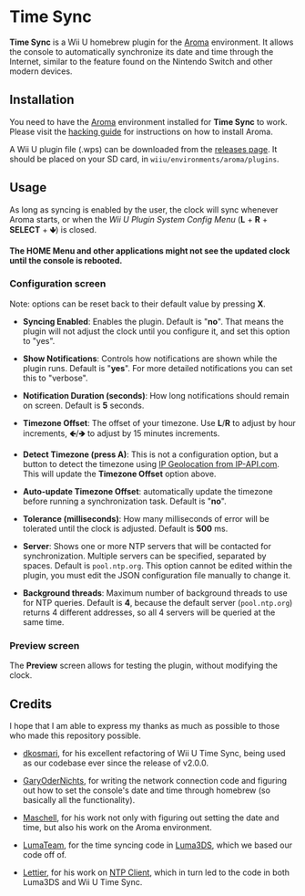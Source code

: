 # Time Sync

**Time Sync** is a Wii U homebrew plugin for the [Aroma](https://aroma.foryour.cafe/)
environment. It allows the console to automatically synchronize its date and time through
the Internet, similar to the feature found on the Nintendo Switch and other modern
devices.


## Installation

You need to have the [Aroma](https://aroma.foryour.cafe/) environment installed for **Time
Sync** to work. Please visit the [hacking guide](https://wiiu.hacks.guide/) for
instructions on how to install Aroma.

A Wii U plugin file (.wps) can be downloaded from the [releases page](releases). It should
be placed on your SD card, in `wiiu/environments/aroma/plugins`.


## Usage

As long as syncing is enabled by the user, the clock will sync whenever Aroma starts, or
when the *Wii U Plugin System Config Menu* (**L** + **R** + **SELECT** + **🡻**) is closed.

**The HOME Menu and other applications might not see the updated clock until the console
is rebooted.**


### Configuration screen

Note: options can be reset back to their default value by pressing **X**.

 - **Syncing Enabled**: Enables the plugin. Default is "**no**". That means the plugin
   will not adjust the clock until you configure it, and set this option to "yes".

 - **Show Notifications**: Controls how notifications are shown while the plugin
   runs. Default is "**yes**". For more detailed notifications you can set this to
   "verbose".

 - **Notification Duration (seconds)**: How long notifications should remain on
   screen. Default is **5** seconds.

 - **Timezone Offset**: The offset of your timezone. Use **L**/**R** to adjust by hour
   increments, **🡸**/**🡺** to adjust by 15 minutes increments.

 - **Detect Timezone (press A)**: This is not a configuration option, but a button to
   detect the timezone using [IP Geolocation from IP-API.com](https://ip-api.com). This
   will update the **Timezone Offset** option above.

 - **Auto-update Timezone Offset**: automatically update the timezone before running a
   synchronization task. Default is "**no**".

 - **Tolerance (milliseconds)**: How many milliseconds of error will be tolerated until
   the clock is adjusted. Default is **500** ms.

 - **Server**: Shows one or more NTP servers that will be contacted for
   synchronization. Multiple servers can be specified, separated by spaces. Default is
   `pool.ntp.org`. This option cannot be edited within the plugin, you must edit the JSON
   configuration file manually to change it.

 - **Background threads**: Maximum number of background threads to use for NTP
   queries. Default is **4**, because the default server (`pool.ntp.org`) returns 4
   different addresses, so all 4 servers will be queried at the same time.


### Preview screen

The **Preview** screen allows for testing the plugin, without modifying the clock.


## Credits

I hope that I am able to express my thanks as much as possible to those who made this
repository possible.

 - [dkosmari](https://github.com/dkosmari), for his excellent refactoring of Wii U Time
   Sync, being used as our codebase ever since the release of v2.0.0.

 - [GaryOderNichts](https://github.com/GaryOderNichts), for writing the network connection
   code and figuring out how to set the console's date and time through homebrew (so
   basically all the functionality).

 - [Maschell](https://github.com/Maschell), for his work not only with figuring out
   setting the date and time, but also his work on the Aroma environment.

 - [LumaTeam](https://github.com/LumaTeam), for the time syncing code in
   [Luma3DS](https://github.com/LumaTeam/Luma3DS), which we based our code off of.

 - [Lettier](https://github.com/lettier), for his work on [NTP
   Client](https://github.com/lettier/ntpclient), which in turn led to the code in both
   Luma3DS and Wii U Time Sync.
